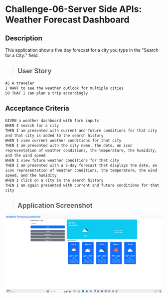 # Challenge-06-Server Side APIs: Weather Forecast Dashboard

## Description

This application show a five day forecast for a city you type in the "Search for a City:" field.

> ## User Story

```
AS A traveler
I WANT to see the weather outlook for multiple cities
SO THAT I can plan a trip accordingly
```

## Acceptance Criteria

```
GIVEN a weather dashboard with form inputs
WHEN I search for a city
THEN I am presented with current and future conditions for that city and that city is added to the search history
WHEN I view current weather conditions for that city
THEN I am presented with the city name, the date, an icon representation of weather conditions, the temperature, the humidity, and the wind speed
WHEN I view future weather conditions for that city
THEN I am presented with a 5-day forecast that displays the date, an icon representation of weather conditions, the temperature, the wind speed, and the humidity
WHEN I click on a city in the search history
THEN I am again presented with current and future conditions for that city
```

> ## Application Screenshot

![image](https://github.com/djubara/Challenge-06-Server-Side-APIs-Weather-Dashboard/blob/main/assets/images/application-main-page.png?raw=true)

